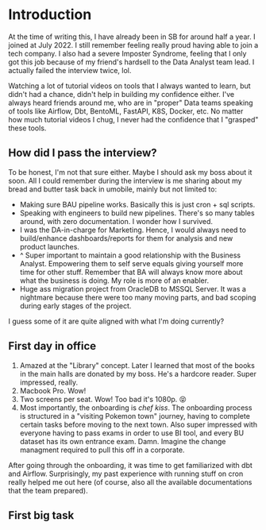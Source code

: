 # Introduction

At the time of writing this, I have already been in SB for around half a year. I joined at July 2022. I still remember feeling really proud having able to join a tech company. I also had a severe Imposter Syndrome, feeling that I only got this job because of my friend's hardsell to the Data Analyst team lead. I actually failed the interview twice, lol.

Watching a lot of tutorial videos on tools that I always wanted to learn, but didn't had a chance, didn't help in building my confidence either. I've always heard friends around me, who are in "proper" Data teams speaking of tools like Airflow, Dbt, BentoML, FastAPI, K8S, Docker, etc. No matter how much tutorial videos I chug, I never had the confidence that I "grasped" these tools.

## How did I pass the interview?

To be honest, I'm not that sure either. Maybe I should ask my boss about it soon. All I could remember during the interview is me sharing about my bread and butter task back in umobile, mainly but not limited to:

* Making sure BAU pipeline works. Basically this is just cron + sql scripts.
* Speaking with engineers to build new pipelines. There's so many tables around, with zero documentation. I wonder how I survived.
* I was the DA-in-charge for Marketing. Hence, I would always need to build/enhance dashboards/reports for them for analysis and new product launches.
* ^ Super important to maintain a good relationship with the Business Analyst. Empowering them to self serve equals giving yourself more time for other stuff. Remember that BA will always know more about what the business is doing. My role is more of an enabler.
* Huge ass migration project from OracleDB to MSSQL Server. It was a nightmare because there were too many moving parts, and bad scoping during early stages of the project.

I guess some of it are quite aligned with what I'm doing currently?

## First day in office

1. Amazed at the "Library" concept. Later I learned that most of the books in the main halls are donated by my boss. He's a hardcore reader. Super impressed, really.
2. Macbook Pro. Wow!
3. Two screens per seat. Wow! Too bad it's 1080p. 😝
4. Most importantly, the onboarding is *chef kiss*. The onboarding process is structured in a "visiting Pokemon town" journey, having to complete certain tasks before moving to the next town. Also super impressed with everyone having to pass exams in order to use BI tool, and every BU dataset has its own entrance exam. Damn. Imagine the change managment required to pull this off in a corporate.

After going through the onboarding, it was time to get familiarized with dbt and Airflow. Surprisingly, my past experience with running stuff on cron really helped me out here (of course, also all the available documentations that the team prepared).

## First big task
